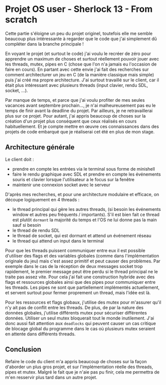 # Projet OS user - Sherlock 13 - From scratch

Cette partie s'éloigne un peu du projet originel, toutefois elle me semble beaucoup plus intéressante à regarder que le code que j'ai simplement dû compléter dans la branche principale !

En voyant le projet (et surtout le code) j'ai voulu le recréer de zéro pour apprendre un maximum de choses et surtout réellement pouvoir jouer avec les threads, mutex, pipes en C (chose que l'on n'a jamais eu l'occasion de faire en cours).
En partant avec cette envie j'ai fait des recherches sur comment architecturer un jeu en C (de la manière classique mais simple) puis j'ai créé ma propre architecture. J'ai surtout travaillé sur le client, car il était plus intéressant avec plusieurs threads (input clavier, rendu SDL, socket, ...).

Par manque de temps, et parce que j'ai voulu profiter de mes seules vacances avant septembre prochain..., je n'ai malheureusement pas eu le temps de finir avant la deadline du projet. Par ailleurs, je ne retravaillerai plus sur ce projet.
Pour autant, j'ai appris beaucoup de choses sur la création d'un projet plus conséquent que ceux réalisés en cours habituellement. Et je compte mettre en œuvre ces connaissances dans des projets de code embarqué que je réaliserai cet été en plus de mon stage.

## Architecture générale

Le client doit :
- prendre en compte les entrées via le terminal sous forme de minishell
- faire le rendu graphique avec SDL et prendre en compte les événements souris et clavier lorsque l'utilisateur a le focus sur la fenêtre
- maintenir une connexion socket avec le serveur

D'après mes recherches, et pour une architecture modulaire et efficace, on découpe logiquement en 4 threads :
- le thread principal qui gère les autres threads, (si besoin les événements window et autres peu fréquents / importants). S'il est bien fait ce thread est plutôt `dormant` la majorité du temps et l'OS ne lui donne pas la main sauf si besoin
- le thread de rendu SDL
- le thread de socket, qui est dormant et attend un événement réseau
- le thread qui attend un input dans le terminal

Pour que les threads puissent communiquer entre eux il est possible d'utiliser des flags et des variables globales (comme dans l'implémentation originale du jeu) mais c'est assez primitif et peut causer des problèmes. Par exemple dans le cas de la réception de deux messages socket trop rapidement, le premier message peut être perdu si le thread principal ne le traite pas assez vite.
Pour cela j'ai fait une construction hybride avec des flags et ressources globales ainsi que des pipes pour communiquer entre les threads.
Les pipes ne sont que partiellement implémentés actuellement, et servent surtout pour fermer proprement un thread, mais l'idée est là.

Pour les ressources et flags globaux, j'utilise des mutex pour m'assurer qu'il n'y ait pas de conflit entre les threads. De plus, de par la nature des données globales, j'utilise différents mutex pour sécuriser différentes données. Utiliser un seul mutex bloquerait tout le monde inutilement.
J'ai donc aussi fait attention aux `deadlocks` qui peuvent causer un cas critique de blocage global du programme dans le cas où plusieurs mutex seraient en attente dans différents threads.

## Conclusion

Refaire le code du client m'a appris beaucoup de choses sur la façon d'aborder un plus gros projet, et sur l'implémentation réelle des threads, pipes et mutex. Malgré le fait que je n'aie pas pu finir, cela me permettra de m'en resservir plus tard dans un autre projet.